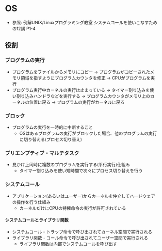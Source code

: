 # OS
- 参照: 例解UNIX/Linuxプログラミング教室 システムコールを使いこなすための12講 P1-4

## 役割
### プログラムの実行
- プログラムをファイルからメモリにコピー
  -> プログラムがコピーされたメモリ領域を指すようにプログラムカウンタを修正
  -> CPUがプログラムを実行
- プログラム実行中カーネルの実行は止まっている
  -> タイマー割り込みを使い割り込みハンドラなどを実行する
  -> プログラムカウンタがメモリ上のカーネルの位置に戻る
  -> プログラムの実行がカーネルに戻る

### ブロック
- プログラムの実行を一時的に中断すること
  - OSはあるプログラムの実行がブロックした場合、他のプログラムの実行に切り替える(プロセス切り替え)

### プリエンプティブ・マルチタスク
- 見かけ上同時に複数のプログラムを実行する(平行実行)仕組み
  - タイマー割り込みを使い短時間で次々にプロセス切り替えを行う

### システムコール
- アプリケーション(あるいはユーザー)からカーネルを仲介してハードウェアの操作を行う仕組み
  - カーネルだけにCPUの特権命令の実行が許可されている

#### システムコールとライブラリ関数
- システムコール - トラップ命令で呼び出されてカーネル空間で実行される
- ライブラリ関数 - コール命令で呼び出されてユーザー空間で実行される
  - ライブラリ関数は内部でシステムコールを呼び出す

